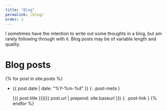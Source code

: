 ```yaml
---
title: "Blog"
permalink: /blog/
order: 2
---
```

I sometimes have the intention to write out some thoughts in a blog, but am rarely following through with it.
Blog posts may be of variable length and quality.

# Blog posts
{% for post in site.posts %}
- {{ post.date | date: "%Y-%m-%d" }}
  {: .post-meta }

   [{{ post.title }}]({{ post.url | prepend: site.baseurl }})
    {: .post-link }
{% endfor %}

